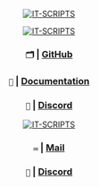 <iv align="center">

[![IT-SCRIPTS](https://i.imgur.com/3I5J2BI.png)](https://github.com/inseltreff-net)
</div>


<iv align="center">

[![IT-SCRIPTS](https://i.imgur.com/EWwrC7g.png)](https://github.com/inseltreff-net)
</div>

### `🗂️` | [GitHub](https://github.com/it-scripts)
### `📖` | [Documentation](https://docs.it-scripts.com)
### `💬` | [Discord](https://discord.gg/dRfAPVBM82)


<iv align="center">

[![IT-SCRIPTS](https://i.imgur.com/rmJ63QI.png)](https://github.com/inseltreff-net)
</div>

### `✉️` | [Mail](mailto:kontakt@allroundjonu.net)
### `💬` | [Discord](https://discord.gg/dRfAPVBM82)
